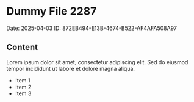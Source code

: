 # Dummy File 2287

Date: 2025-04-03
ID: 872EB494-E13B-4674-B522-AF4AFA508A97

## Content

Lorem ipsum dolor sit amet, consectetur adipiscing elit.
Sed do eiusmod tempor incididunt ut labore et dolore magna aliqua.

* Item 1
* Item 2
* Item 3

